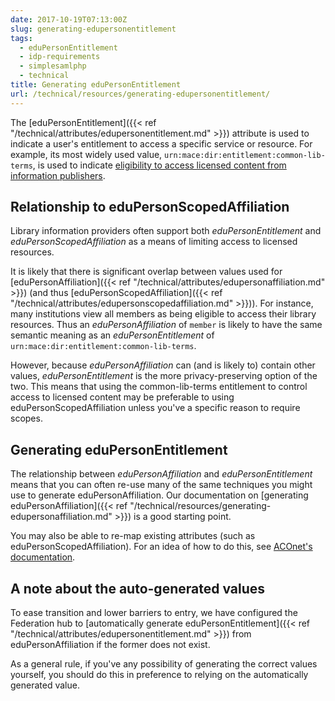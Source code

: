 ```yaml
---
date: 2017-10-19T07:13:00Z
slug: generating-edupersonentitlement
tags:
  - eduPersonEntitlement
  - idp-requirements
  - simplesamlphp
  - technical
title: Generating eduPersonEntitlement
url: /technical/resources/generating-edupersonentitlement/
---
```


The [eduPersonEntitlement]({{< ref
"/technical/attributes/edupersonentitlement.md" >}}) attribute is
used to indicate a user's entitlement to access a specific service or resource.
For example, its most widely used value,
`urn:mace:dir:entitlement:common-lib-terms`, is used to indicate [eligibility to access licensed content from information publishers](https://www.internet2.edu/products-services/trust-identity/mace-registries/urnmace-namespace/urn-mace-dir-registry/urn-mace-dir-entitlement/).

## Relationship to eduPersonScopedAffiliation

Library information providers often support both _eduPersonEntitlement_ and _eduPersonScopedAffiliation_ as a means of limiting access to licensed resources.

It is likely that there is significant overlap between values used for [eduPersonAffiliation]({{< ref
"/technical/attributes/edupersonaffiliation.md" >}}) (and thus [eduPersonScopedAffiliation]({{< ref
"/technical/attributes/edupersonscopedaffiliation.md" >}})). For instance, many institutions view all members as being eligible to access their library resources. Thus an _eduPersonAffiliation_ of `member` is likely to have the same semantic meaning as an _eduPersonEntitlement_ of `urn:mace:dir:entitlement:common-lib-terms`.


However, because _eduPersonAffiliation_ can (and is likely to) contain other values, _eduPersonEntitlement_ is the more privacy-preserving option of the two. This means that using the common-lib-terms entitlement to control access to licensed content may be preferable to using eduPersonScopedAffiliation unless you've a specific reason to require scopes.

## Generating eduPersonEntitlement

The relationship between _eduPersonAffiliation_ and _eduPersonEntitlement_ means that you can often re-use many of the same techniques you might use to generate eduPersonAffiliation. Our documentation on [generating eduPersonAffiliation]({{< ref
"/technical/resources/generating-edupersonaffiliation.md" >}}) is a good starting point.

You may also be able to re-map existing attributes (such as eduPersonScopedAffiliation). For an idea of how to do this, see [ACOnet's documentation](https://wiki.univie.ac.at/display/federation/IDP+3+Attribute+resolution#IDP3Attributeresolution-eduPersonEntitlement).

## A note about the auto-generated values

To ease transition and lower barriers to entry, we have configured the Federation hub to [automatically generate eduPersonEntitlement]({{< ref
"/technical/attributes/edupersonentitlement.md" >}}) from eduPersonAffiliation if the former does not exist.

As a general rule, if you've any possibility of generating the correct values yourself, you should do this in preference to relying on the automatically generated value.
